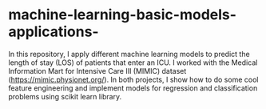 # machine-learning-basic-models-applications-
In this repository, I apply different machine learning models to predict the length of stay (LOS) of patients that enter an ICU.  I worked with the Medical Information Mart for Intensive Care III (MIMIC) dataset (https://mimic.physionet.org/).  In both projects, I show how to do some cool feature engineering and implement models for regression and classification problems using scikit learn library.
